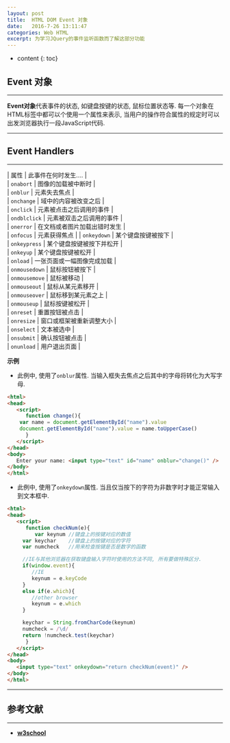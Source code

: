 ```yaml
---
layout: post
title:  HTML DOM Event 对象
date:   2016-7-26 13:11:47
categories: Web HTML
excerpt: 为学习JQuery的事件监听函数而了解这部分功能
---
```


* content
{: toc}

## Event 对象

---

**Event对象**代表事件的状态, 如键盘按键的状态, 鼠标位置状态等. 每一个对象在HTML标签中都可以个使用一个属性来表示, 当用户的操作符合属性的规定时可以出发浏览器执行一段JavaScript代码.

---

## Event Handlers

---

| 属性 | 此事件在何时发生.... |   
| `onabort` | 图像的加载被中断时 |   
| `onblur` | 元素失去焦点 |   
| `onchange` | 域中的内容被改变之后 |   
| `onclick` | 元素被点击之后调用的事件 |   
| `ondblclick` | 元素被双击之后调用的事件 |   
| `onerror` | 在文档或者图片加载出错时发生 |   
| `onfocus` | 元素获得焦点 | 
| `onkeydown` | 某个键盘按键被按下 |   
| `onkeypress` | 某个键盘按键被按下并松开 |   
| `onkeyup` | 某个键盘按键被松开 |   
| `onload` | 一张页面或一幅图像完成加载 |   
| `onmousedown` | 鼠标按钮被按下 |   
| `onmousemove` | 鼠标被移动 |   
| `onmouseout` | 鼠标从某元素移开 |   
| `onmouseover` | 鼠标移到某元素之上 |  
| `onmouseup` | 鼠标按键被松开 |   
| `onreset` | 重置按钮被点击 |  
| `onresize` | 窗口或框架被重新调整大小 |   
| `onselect` | 文本被选中 |   
| `onsubmit` | 确认按钮被点击 |   
| `onunload` | 用户退出页面 |  


**示例**

* 此例中, 使用了`onblur`属性. 当输入框失去焦点之后其中的字母将转化为大写字母.

```HTML
<html>
<head>
   <script>
      function change(){
	var name = document.getElementById("name").value
	document.getElementById("name").value = name.toUpperCase()
      }
   </script>
</head>
<body>
   Enter your name: <input type="text" id="name" onblur="change()" />
</body>
</html>
```

* 此例中, 使用了`onkeydown`属性. 当且仅当按下的字符为非数字时才能正常输入到文本框中.  

```HTML
<html>
<head>
   <script>
      function checkNum(e){
         var keynum	//键盘上的按键对应的数值
	 var keychar	//键盘上的按键对应的字符
	 var numcheck	//用来检查按键是否是数字的函数

	 //IE与其他浏览器在获取键盘输入字符时使用的方法不同, 所有要做特殊区分.
	 if(window.event){
	    //IE
	    keynum = e.keyCode
	 }
	 else if(e.which){
	    //other browser
	    keynum = e.which
	 }

	 keychar = String.fromCharCode(keynum)
	 numcheck = /\d/
	 return !numcheck.test(keychar)
      }
   </script>
</head>
<body>
   <input type="text" onkeydown="return checkNum(event)" />
</body>
</html>

```

---

## 参考文献

---

* **[w3school](http://www.w3school.com.cn/tags/html_ref_eventattributes.asp)**